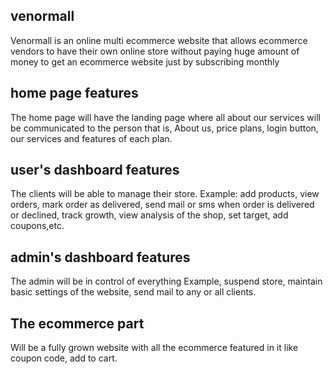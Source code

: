 ## venormall

Venormall is an online multi ecommerce website that allows ecommerce vendors to have their own online store without paying huge amount of money to get an ecommerce website just by subscribing monthly

## home page features

The home page will have the landing page where all about our services will be communicated to the person that is, About us, price plans, login button, our services and features of each plan.

## user's dashboard features

The clients will be able to manage their store. Example: add products, view orders, mark order as delivered, send mail or sms when order is delivered or declined, track growth, view analysis of the shop, set target, add coupons,etc.

## admin's dashboard features

The admin will be in control of everything Example, suspend store, maintain basic settings of the website, send mail to any or all clients.

## The ecommerce part

Will be a fully grown website with all the ecommerce featured in it like coupon code, add to cart.